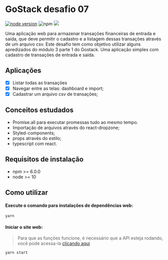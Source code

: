 # GoStack desafio 07

[![node version](https://img.shields.io/node/v/react)](https://img.shields.io/node/v/react)
![npm](https://img.shields.io/npm/v/react?label=react)
<img src="https://img.shields.io/github/languages/top/tsunodajapa/api_node_com_watson">

Uma aplicação web para armazenar transações financeiras de entrada e saída, que deve permitir o cadastro e a listagem dessas transações através de um arquivo csv.
Este desafio tem como objetivo utilizar alguns apredizados do módulo 3 parte 1 do Gostack.
Uma aplicação simples com cadastro de transações de entrada e saída. 

## Aplicações
- [X] Listar todas as transações
- [X] Navegar entre as telas: dashboard e import;
- [X] Cadastrar um arquivo csv de transações;

## Conceitos estudados

- Promise.all para executar promessas tudo ao mesmo tempo.
- Importação de arquivos através do react-dropzone;
- Styled-components;
- props através do estilo;
- typescript com react.


## Requisitos de instalação

- npm >= 6.0.0
- node >= 10

## Como utilizar

#### Execute o comando para instalações de dependências web:

```
yarn
```

#### Iniciar o site web:
> Para que as funções funcione, é necessário que a API esteja rodando, você pode acessa-la <a href="https://github.com/tsunodajapa/gostack_desafio_06"> clicando aqui </a>
```
yarn start
```

